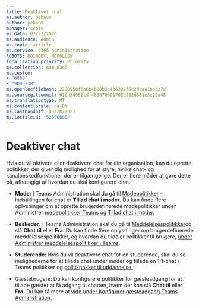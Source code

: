 ```yaml
---
title: Deaktiver chat
ms.author: pebaum
author: pebaum
manager: scotv
ms.date: 07/23/2020
ms.audience: Admin
ms.topic: article
ms.service: o365-administration
ROBOTS: NOINDEX, NOFOLLOW
localization_priority: Priority
ms.collection: Adm_O365
ms.custom:
- "6889"
- "9000738"
ms.openlocfilehash: 2290950f6a6b4680b3c436307f5c2dbaa1be527d
ms.sourcegitcommit: 610a5d950cdf488870601762ef52d881e3e22a48
ms.translationtype: MT
ms.contentlocale: da-DK
ms.lasthandoff: 05/28/2021
ms.locfileid: "52696880"
---
```

# <a name="disable-chat"></a>Deaktiver chat

Hvis du vil aktivere eller deaktivere chat for din organisation, kan du oprette politikker, der giver dig mulighed for at styre, hvilke chat- og kanalbeskedfunktioner der er tilgængelige. Der er flere måder at gøre dette på, afhængigt af hvordan du skal konfigurere chat.

- **Møde:** I Teams Administration skal du gå til [Mødepolitikker](https://admin.teams.microsoft.com/) – Indstillingen for chat er **Tillad chat i møder.** Du kan finde flere oplysninger om at oprette brugerdefinerede mødepolitikker under Administrer [mødepolitikker Teams og](/microsoftteams/meeting-policies-in-teams) [Tillad chat i møder.](/microsoftteams/meeting-policies-in-teams#allow-chat-in-meetings)

- **Beskeder:** I Teams Administration skal du gå til [Meddelelsespolitikker](https://admin.teams.microsoft.com/)og slå **Chat til** eller **Fra**. Du kan finde flere oplysninger om brugerdefinerede meddelelsespolitikker, og hvordan du tildeler politikker til brugere, [under Administrer meddelelsespolitikker i Teams](/microsoftteams/messaging-policies-in-teams).

- **Studerende:** Hvis du vil deaktivere chat for en studerende, skal du se mulighederne for at tillade chat under møder og tillade en 1:1-chat i Teams politikker og [politikpakker til uddannelse.](/microsoftteams/policy-packages-edu)

- Gæstebrugere: Du kan konfigurere politikker for gæsteadgang for at tillade gæster at få adgang til chatten, hvem der kan slå **Chat til** eller **Fra.** Du kan få mere at [vide under Konfigurer gæsteadgang Teams Administration.](/microsoftteams/set-up-guests#configure-guest-access-in-the-teams-admin-center)




